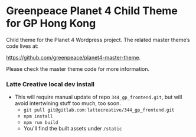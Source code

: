 # Greenpeace Planet 4 Child Theme for GP Hong Kong

Child theme for the Planet 4 Wordpress project.
The related master theme’s code lives at:

https://github.com/greenpeace/planet4-master-theme.

Please check the master theme code for more information.

### Latte Creative local dev install

- This will require manual update of repo `344_gp_frontend.git`, but will avoid intertwining stuff too much, too soon.
  - `git pull git@gitlab.com:lattecreative/344_gp_frontend.git`
  - `npm install`
  - `npm run build`
  - You'll find the built assets under `/static`

